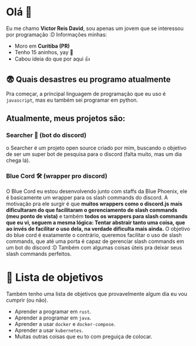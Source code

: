 # Olá 🤝
Eu me chamo **Victor Reis David**, sou apenas um jovem que se interessou por programação :D
Informações minhas:
- Moro em **Curitiba (PR)**
- Tenho 15 aninhos, yay 🎉
- Cabou ideia do que por aqui 👍
## 😨 Quais desastres eu programo atualmente
Pra começar, a principal linguagem de programação que eu uso é `javascript`, mas eu também sei programar em python.

## Atualmente, meus projetos são:

### Searcher 🔎 (bot do discord)
o Searcher é um projeto open source criado por mim, buscando o objetivo de ser um super bot de pesquisa para o discord (falta muito, mas um dia chega lá).

### Blue Cord 🛠️ (wrapper pro discord)
O Blue Cord eu estou desenvolvendo junto com staffs da Blue Phoenix, ele é basicamente um wrapper para os slash commands do discord.
A motivação pra ele surgir é que **muitos wrappers como o discord.js mais dificultaram do que facilitaram o gerenciamento de slash commands (meu ponto de vista)** e também **todos os wrappers para slash commands que eu vi, seguem a mesma lógica: Tentar abstrair tanto uma coisa, que ao invés de facilitar o uso dela, na verdade dificulta mais ainda.**
O objetivo do blue cord é exatamente o contrário, queremos facilitar o uso de slash commands, que até uma porta é capaz de gerenciar slash commands em um bot do discord :D
Também com algumas coisas úteis pra deixar seus slash commands perfeitos.

# 📰 Lista de objetivos
Também tenho uma lista de objetivos que provavelmente algum dia eu vou cumprir (ou não).
- Aprender a programar em `rust`.
- Aprender a programar em `java`.
- Aprender a usar `docker` e `docker-compose`.
- Aprender a usar `kubernetes`.
- Muitas outras coisas que eu to com preguiça de colocar.
